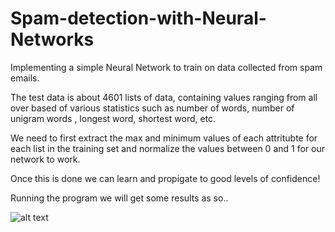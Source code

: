 # Spam-detection-with-Neural-Networks
Implementing a simple Neural Network to train on data collected from spam emails.


The test data is about 4601 lists of data, containing values ranging from all over based of various statistics such as number of words, number of unigram words , longest word, shortest word, etc.

We need to first extract the max and minimum values of each attritubte for each list in the training set and normalize the values between 0 and 1 for our network to work.

Once this is done we can learn and propigate to good levels of confidence!

Running the program we will get some results as so..

![alt text](https://user-images.githubusercontent.com/33335790/49350015-22732700-f662-11e8-8a52-f485554582a9.png)
